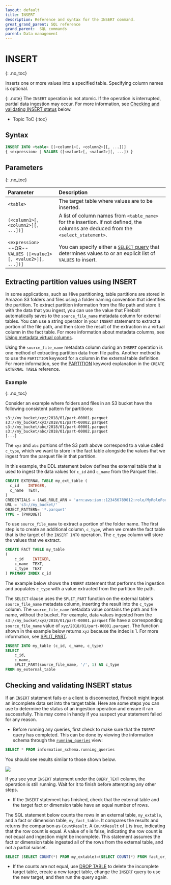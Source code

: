 ```yaml
---
layout: default
title: INSERT
description: Reference and syntax for the INSERT command.
great_grand_parent: SQL reference
grand_parent:  SQL commands
parent: Data management
---
```


# INSERT
{: .no_toc}

Inserts one or more values into a specified table. Specifying column names is optional.

{: .note}
The `INSERT` operation is not atomic. If the operation is interrupted, partial data ingestion may occur. For more information, see [Checking and validating INSERT status](#checking-and-validating-insert-status) below.

* Topic ToC
{:toc}

## Syntax

```sql
INSERT INTO <table> [(<column1>[, <column2>][, ...])]
{ <expression> | VALUES ([<value1>[, <value2>][, ...]) }
```
## Parameters 
{: .no_toc}

| Parameter | Description|
| :---------| :----------|
| `<table>`| The target table where values are to be inserted. |
| `(<column1>[, <column2>][, ...])]`| A list of column names from `<table_name>` for the insertion. If not defined, the columns are deduced from the `<select_statement>`. |
| `<expression>`<br>--OR--<br> `VALUES ([<value1>[, <value2>][, ...])]` | You can specify either a [`SELECT` query](../queries/select.md) that determines values to or an explicit list of `VALUES` to insert.|


## Extracting partition values using INSERT

In some applications, such as Hive partitioning, table partitions are stored in Amazon S3 folders and files using a folder naming convention that identifies the partition. To extract partition information from the file path and store it with the data that you ingest, you can use the value that Firebolt automatically saves to the `source_file_name` metadata column for external tables. You can use a string operator in your `INSERT` statement to extract a portion of the file path, and then store the result of the extraction in a virtual column in the fact table. For more information about metadata columns, see [Using metadata virtual columns](../../../Guides/loading-data/working-with-external-tables.md#using-metadata-virtual-columns).

Using the `source_file_name` metadata column during an `INSERT` operation is one method of extracting partition data from file paths. Another method is to use the `PARTITION` keyword for a column in the external table definition. For more information, see the [PARTITION](../data-definition/create-external-table.md#partition) keyword explanation in the `CREATE EXTERNAL TABLE` reference.

### Example
{: .no_toc}

Consider an example where folders and files in an S3 bucket have the following consistent pattern for partitions:

```
s3://my_bucket/xyz/2018/01/part-00001.parquet
s3://my_bucket/xyz/2018/01/part-00002.parquet
s3://my_bucket/abc/2018/01/part-00001.parquet
s3://my_bucket/abc/2018/01/part-00002.parquet
[...]
```

The `xyz` and `abc` portions of the S3 path above correspond to a value called `c_type`, which we want to store in the fact table alongside the values that we ingest from the parquet file in that partition.

In this example, the DDL statement below defines the external table that is used to ingest the data values for `c_id` and `c_name` from the Parquet files.

```sql
CREATE EXTERNAL TABLE my_ext_table (
  c_id    INTEGER,
  c_name  TEXT,
)
CREDENTIALS = (AWS_ROLE_ARN = 'arn:aws:iam::123456789012:role/MyRoleForFireboltS3Access1')
URL = 's3://my_bucket/'
OBJECT_PATTERN= '*.parquet'
TYPE = (PARQUET)
```

To use `source_file_name` to extract a portion of the folder name. The first step is to create an additional column, `c_type`, when we create the fact table that is the target of the `INSERT INTO` operation. The `c_type` column will store the values that we extract.

```sql
CREATE FACT TABLE my_table
(
    c_id    INTEGER,
    c_name  TEXT,
    c_type  TEXT
) PRIMARY INDEX c_id
```

The example below shows the `INSERT` statement that performs the ingestion and populates `c_type` with a value extracted from the partition file path.

The `SELECT` clause uses the `SPLIT_PART` function on the external table's `source_file_name` metadata column, inserting the result into the   `c_type` column. The `source_file_name` metadata value contains the path and file name, without the bucket. For example, data values ingested from the `s3://my_bucket/xyz/2018/01/part-00001.parquet` file have a corresponding `source_file_name` value of `xyz/2018/01/part-00001.parquet`. The function shown in the example below returns `xyz` because the index is 1. For more information, see [SPLIT_PART](../../functions-reference/string/split-part.md).

```sql
INSERT INTO my_table (c_id, c_name, c_type)
SELECT
    c_id,
    c_name,
    SPLIT_PART(source_file_name, '/', 1) AS c_type
FROM my_external_table
```

## Checking and validating INSERT status

If an `INSERT` statement fails or a client is disconnected, Firebolt might ingest an incomplete data set into the target table. Here are some steps you can use to determine the status of an ingestion operation and ensure it ran successfully. This may come in handy if you suspect your statement failed for any reason.

* Before running any queries, first check to make sure that the `INSERT` query has completed. This can be done by viewing the information schema through the [`running_queries`](../../information-schema/running-queries.md) view:

```sql
SELECT * FROM information_schema.running_queries
```

You should see results similar to those shown below.

![](../../assets/images/running_queries.png)

If you see your `INSERT` statement under the `QUERY_TEXT` column, the operation is still running. Wait for it to finish before attempting any other steps.

* If the `INSERT` statement has finished, check that the external table and the target fact or dimension table have an equal number of rows.

The SQL statement below counts the rows in an external table, `my_extable`, and a fact or dimension table, `my_fact_table`. It compares the results and returns the comparison as `CountResult`. A `CountResult` of `1` is true, indicating that the row count is equal. A value of `0` is false, indicating the row count is not equal and ingestion might be incomplete. This statement assumes the fact or dimension table ingested all of the rows from the external table, and not a partial subset.

```sql
SELECT (SELECT COUNT(*) FROM my_extable)=(SELECT COUNT(*) FROM fact_or_dim_table) AS CountResult;
```

* If the counts are not equal, use [DROP TABLE](../data-definition/drop-table.md) to delete the incomplete target table, create a new target table, change the `INSERT` query to use the new target, and then run the query again.
